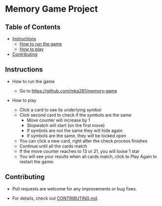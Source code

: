 # Memory Game Project

## Table of Contents

* [Instructions](#instructions)
  * [How to run the game](#how-to-run-the-game)
  * [How to play](#how-to-play)
* [Contributing](#contributing)

## Instructions

* How to run the game

  * Go to https://github.com/mka281/memory-game

* How to play

  * Click a card to see its underlying symbol
  * Click second card to check if the symbols are the same
    * Move counter will increase by 1
    * Stopwatch will start (on the first move)
    * If symbols are not the same they will hide again
    * If symbols are the same, they will be locked open
  * You can click a new card, right after the check process finishes
  * Continue until all the cards match
  * If the move counter reaches to 13 or 21, you will loose 1 star
  * You will see your results when all cards match, click to Play Again to restart the game.


## Contributing

* Pull requests are welcome for any improvements or bug fixes.

* For details, check out [CONTRIBUTING.md](CONTRIBUTING.md).
